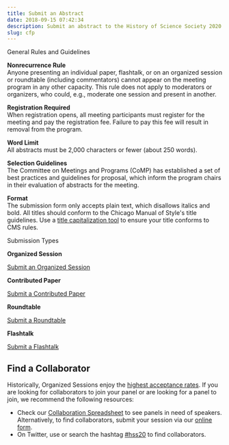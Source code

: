 ```yaml
---
title: Submit an Abstract
date: 2018-09-15 07:42:34
description: Submit an abstract to the History of Science Society 2020 Annual Meeting
slug: cfp
---
```


<span class="subtitle">General Rules and Guidelines</span>

**Nonrecurrence Rule**<br>
Anyone presenting an individual paper, flashtalk, or on an organized session or roundtable (including commentators) cannot appear on the meeting program in any other capacity. This rule does not apply to moderators or organizers, who could, e.g., moderate one session and present in another.

**Registration Required**<br>
When registration opens, all meeting participants must register for the meeting and pay the registration fee. Failure to pay this fee will result in removal from the program.

**Word Limit**<br>
All abstracts must be 2,000 characters or fewer (about 250 words).

**Selection Guidelines**<br>
The Committee on Meetings and Programs (CoMP) has established a set of best practices and guidelines for proposal, which inform the program chairs in their evaluation of abstracts for the meeting.

**Format**<br>
The submission form only accepts plain text, which disallows italics and bold. All titles should conform to the Chicago Manual of Style's title guidelines. Use a [title capitalization tool](https://thecapitalizer.com) to ensure your title conforms to CMS rules.

<span class="subtitle">Submission Types</span>

**Organized Session**

<a href="https://google.com" class="external-link">Submit an Organized Session</a>

**Contributed Paper**

<a href="https://google.com" class="external-link">Submit a Contributed Paper</a>

**Roundtable**

<a href="https://google.com" class="external-link">Submit a Roundtable</a>

**Flashtalk**

<a href="https://google.com" class="external-link">Submit a Flashtalk</a>

## Find a Collaborator

Historically, Organized Sessions enjoy the [highest acceptance rates](https://hssonline.org/report/submissions/#acceptance-and-rejection-rates). If you are looking for collaborators to join your panel or are looking for a panel to join, we recommend the following resources:

- Check our [Collaboration Spreadsheet](https://docs.google.com/spreadsheets/d/17DK9wBx_V4UvyNB747hbSaAGkBct4h9Gjg0S5T9Jl0k/edit?usp=sharing) to see panels in need of speakers. Alternatively, to find collaborators, submit your session via our [online form](https://hssonline.formstack.com/forms/collaboration).
- On Twitter, use or search the hashtag [#hss20](https://twitter.com/search?q=%23hss20) to find collaborators.
